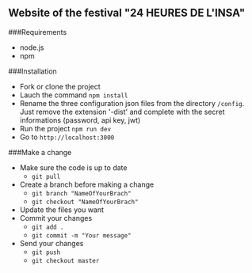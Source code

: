 ## Website of the festival "24 HEURES DE L'INSA"

###Requirements
- node.js
- npm

###Installation
- Fork or clone the project
- Lauch the command ``npm install``
- Rename the three configuration json files from the directory ``/config``.
    Just remove the extension '-dist' and complete with the secret informations (password, api key, jwt)
- Run the project ``npm run dev``
- Go to ``http://localhost:3000``

###Make a change
- Make sure the code is up to date
    - ``git pull``
- Create a branch before making a change
    - ``git branch "NameOfYourBrach"``
    - ``git checkout "NameOfYourBrach"``
- Update the files you want
- Commit your changes
    - ``git add .``
    - ``git commit -m "Your message"``
- Send your changes
    - ``git push``
    - ``git checkout master``